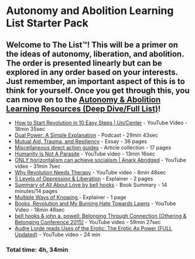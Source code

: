 # Autonomy and Abolition Learning List Starter Pack
Welcome to The List™️! This will be a primer on the ideas of autonomy, liberation, and abolition. The order is presented linearly but can be explored in any order based on your interests. Just remember, an important aspect of this is to think for yourself. Once you get through this, you can move on to the [Autonomy & Abolition Learning Resources (Deep Dive/Full List)]()!
---
- [How to Start Revolution in 10 Easy Steps | Un/Center](https://youtu.be/rltsRRcmj94) - YouTube Video - 18min 35sec
- [Dual Power: A Simple Explanation](https://blackautonomy.libsyn.com/dual-power-a-simple-explanation) - Podcast - 29min 43sec
- [Mutual Aid, Trauma, and Resiliency](https://theanarchistlibrary.org/library/the-jane-addams-collective-mutual-aid-trauma-and-resiliency.pdf) - Essay - 36 pages
- [Miscellaneous direct action guides](https://files.libcom.org/files/Miscellaneous%20direct%20action%20guides.pdf) - Article collection - 17 pages
- [Humanity Is Not A Parasite](https://www.youtube.com/watch?v=j42RbUjofm0&list=PL8V0LbSKRwxq1VEIGe3_4u1Ea41Iqtbn3&index=10&t=38s) - YouTube video - 13min 16sec
- [ONLY horizontalism can achieve socialism | Anark Abridged](https://www.youtube.com/watch?v=3RYqKQQvI8I) - YouTube video - 31min 7sec
- [Why Revolution Needs Therapy](https://www.youtube.com/watch?v=yhImA6-6fPg&t=0s) - YouTube video - 8min 48sec
- [5 Levels of Oppression & Liberation](https://docs.google.com/document/d/1ZFelihp2GVug923o_CaAD0dOxlONAz56k37_732Mr-8/edit) - Explainer - 2 pages
- [Summary of All About Love by bell hooks](https://www.quickread.com/book-summary/all-about-love-60) - Book Summary - 14 minutes/14 pages
- [Multiple Ways of Knowing ](https://docs.google.com/document/d/1JCZykax25McEfPYRhNo6CQ_rgjoZzHibVYChAMQZ3vo/edit)- Explainer - 1 page
- [Books, Revolution and My Burning Hate Towards Lawns](https://youtu.be/ac_sHYaq44Y) - YouTube Video - 18min 48sec
- [bell hooks & john a. powell: Belonging Through Connection (Othering & Belonging Conference 2015)](https://www.youtube.com/watch?v=0sX7fqIU4gQ) - YouTube video - 59min 27sec
- [Audre Lorde reads Uses of the Erotic: The Erotic As Power (FULL Updated)](https://www.youtube.com/watch?v=aWmq9gw4Rq0) - YouTube video - 24 min
### Total time: 4h, 34min